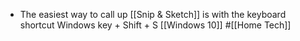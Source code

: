 - The easiest way to call up [[Snip & Sketch]] is with the keyboard shortcut Windows key + Shift + S  [[Windows 10]] #[[Home Tech]]
